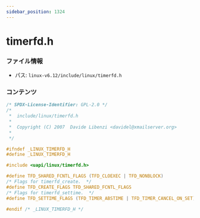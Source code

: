 ```yaml
---
sidebar_position: 1324
---
```

# timerfd.h

### ファイル情報

- パス: `linux-v6.12/include/linux/timerfd.h`

### コンテンツ

```h
/* SPDX-License-Identifier: GPL-2.0 */
/*
 *  include/linux/timerfd.h
 *
 *  Copyright (C) 2007  Davide Libenzi <davidel@xmailserver.org>
 *
 */

#ifndef _LINUX_TIMERFD_H
#define _LINUX_TIMERFD_H

#include <uapi/linux/timerfd.h>

#define TFD_SHARED_FCNTL_FLAGS (TFD_CLOEXEC | TFD_NONBLOCK)
/* Flags for timerfd_create.  */
#define TFD_CREATE_FLAGS TFD_SHARED_FCNTL_FLAGS
/* Flags for timerfd_settime.  */
#define TFD_SETTIME_FLAGS (TFD_TIMER_ABSTIME | TFD_TIMER_CANCEL_ON_SET)

#endif /* _LINUX_TIMERFD_H */

```
